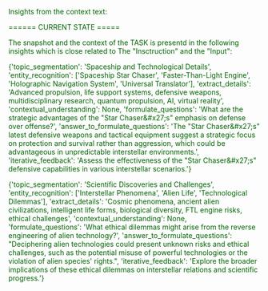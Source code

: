 
<span style='color: darkgreen;'>Insights from the context text:</span>


<span style='color: darkgreen;'>====== CURRENT STATE =====</span>

<span style='color: darkgreen;'>The snapshot and the context of the TASK is presentd in the following insights which is close related to The &quot;Insctruction&quot; and the &quot;Input&quot;:</span>

<span style='color: darkgreen;'>{&#x27;topic_segmentation&#x27;: &#x27;Spaceship and Technological Details&#x27;, &#x27;entity_recognition&#x27;: [&#x27;Spaceship Star Chaser&#x27;, &#x27;Faster-Than-Light Engine&#x27;, &#x27;Holographic Navigation System&#x27;, &#x27;Universal Translator&#x27;], &#x27;extract_details&#x27;: &#x27;Advanced propulsion, life support systems, defensive weapons, multidisciplinary research, quantum propulsion, AI, virtual reality&#x27;, &#x27;contextual_understanding&#x27;: None, &#x27;formulate_questions&#x27;: &#x27;What are the strategic advantages of the &quot;Star Chaser\&#x27;s&quot; emphasis on defense over offense?&#x27;, &#x27;answer_to_formulate_questions&#x27;: &#x27;The &quot;Star Chaser\&#x27;s&quot; latest defensive weapons and tactical equipment suggest a strategic focus on protection and survival rather than aggression, which could be advantageous in unpredictable interstellar environments.&#x27;, &#x27;iterative_feedback&#x27;: &#x27;Assess the effectiveness of the &quot;Star Chaser\&#x27;s&quot; defensive capabilities in various interstellar scenarios.&#x27;}</span>

<span style='color: darkgreen;'>{&#x27;topic_segmentation&#x27;: &#x27;Scientific Discoveries and Challenges&#x27;, &#x27;entity_recognition&#x27;: [&#x27;Interstellar Phenomena&#x27;, &#x27;Alien Life&#x27;, &#x27;Technological Dilemmas&#x27;], &#x27;extract_details&#x27;: &#x27;Cosmic phenomena, ancient alien civilizations, intelligent life forms, biological diversity, FTL engine risks, ethical challenges&#x27;, &#x27;contextual_understanding&#x27;: None, &#x27;formulate_questions&#x27;: &#x27;What ethical dilemmas might arise from the reverse engineering of alien technology?&#x27;, &#x27;answer_to_formulate_questions&#x27;: &quot;Deciphering alien technologies could present unknown risks and ethical challenges, such as the potential misuse of powerful technologies or the violation of alien species&#x27; rights.&quot;, &#x27;iterative_feedback&#x27;: &#x27;Explore the broader implications of these ethical dilemmas on interstellar relations and scientific progress.&#x27;}</span>
